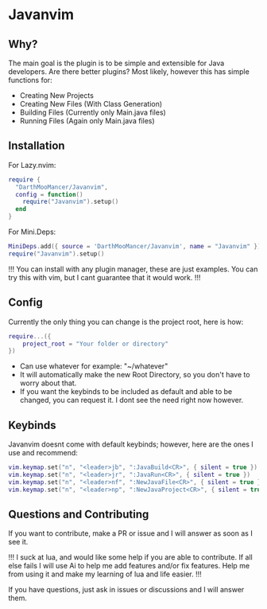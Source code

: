 # Javanvim

## Why?

The main goal is the plugin is to be simple and extensible for Java developers. Are there better plugins? Most likely, however this has simple functions for:

- Creating New Projects
- Creating New Files (With Class Generation)
- Building Files (Currently only Main.java files)
- Running Files (Again only Main.java files)

## Installation

For Lazy.nvim:
```lua
require {
  "DarthMooMancer/Javanvim",
  config = function()
    require("Javanvim").setup()
  end
}
```

For Mini.Deps:
```lua
MiniDeps.add({ source = 'DarthMooMancer/Javanvim', name = "Javanvim" })
require("Javanvim").setup()

```

!!! You can install with any plugin manager, these are just examples. You can try this with vim, but I cant guarantee that it would work. !!!

## Config
Currently the only thing you can change is the project root, here is how:
```lua
require...({
    project_root = "Your folder or directory"
})
```
- Can use whatever for example: "~/whatever"
- It will automatically make the new Root Directory, so you don't have to worry about that.
- If you want the keybinds to be included as default and able to be changed, you can request it. I dont see the need right now however.

## Keybinds

Javanvim doesnt come with default keybinds; however, here are the ones I use and recommend:

```lua
vim.keymap.set("n", "<leader>jb", ":JavaBuild<CR>", { silent = true })
vim.keymap.set("n", "<leader>jr", ":JavaRun<CR>", { silent = true })
vim.keymap.set("n", "<leader>nf", ":NewJavaFile<CR>", { silent = true })
vim.keymap.set("n", "<leader>np", ":NewJavaProject<CR>", { silent = true })
```

## Questions and Contributing

If you want to contribute, make a PR or issue and I will answer as soon as I see it. 

!!! I suck at lua, and would like some help if you are able to contribute. If all else fails I will use Ai to help me add features and/or fix features. Help me from using it and make my learning of lua and life easier. !!!

If you have questions, just ask in issues or discussions and I will answer them.
